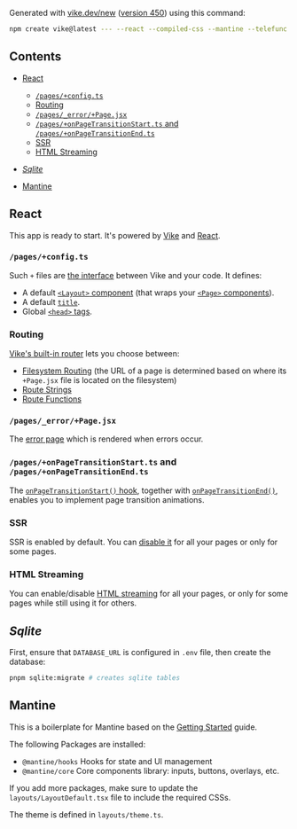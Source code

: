Generated with [vike.dev/new](https://vike.dev/new) ([version 450](https://www.npmjs.com/package/create-vike/v/0.0.450)) using this command:

```sh
npm create vike@latest --- --react --compiled-css --mantine --telefunc --fastify --sqlite --eslint
```

## Contents

* [React](#react)

  * [`/pages/+config.ts`](#pagesconfigts)
  * [Routing](#routing)
  * [`/pages/_error/+Page.jsx`](#pages_errorpagejsx)
  * [`/pages/+onPageTransitionStart.ts` and `/pages/+onPageTransitionEnd.ts`](#pagesonpagetransitionstartts-and-pagesonpagetransitionendts)
  * [SSR](#ssr)
  * [HTML Streaming](#html-streaming)

* [*Sqlite*](#sqlite)

* [Mantine](#mantine)

## React

This app is ready to start. It's powered by [Vike](https://vike.dev) and [React](https://react.dev/learn).

### `/pages/+config.ts`

Such `+` files are [the interface](https://vike.dev/config) between Vike and your code. It defines:

* A default [`<Layout>` component](https://vike.dev/Layout) (that wraps your [`<Page>` components](https://vike.dev/Page)).
* A default [`title`](https://vike.dev/title).
* Global [`<head>` tags](https://vike.dev/head-tags).

### Routing

[Vike's built-in router](https://vike.dev/routing) lets you choose between:

* [Filesystem Routing](https://vike.dev/filesystem-routing) (the URL of a page is determined based on where its `+Page.jsx` file is located on the filesystem)
* [Route Strings](https://vike.dev/route-string)
* [Route Functions](https://vike.dev/route-function)

### `/pages/_error/+Page.jsx`

The [error page](https://vike.dev/error-page) which is rendered when errors occur.

### `/pages/+onPageTransitionStart.ts` and `/pages/+onPageTransitionEnd.ts`

The [`onPageTransitionStart()` hook](https://vike.dev/onPageTransitionStart), together with [`onPageTransitionEnd()`](https://vike.dev/onPageTransitionEnd), enables you to implement page transition animations.

### SSR

SSR is enabled by default. You can [disable it](https://vike.dev/ssr) for all your pages or only for some pages.

### HTML Streaming

You can enable/disable [HTML streaming](https://vike.dev/stream) for all your pages, or only for some pages while still using it for others.

## *Sqlite*

First, ensure that `DATABASE_URL` is configured in `.env` file, then create the database:

```bash
pnpm sqlite:migrate # creates sqlite tables
```

## Mantine

This is a boilerplate for Mantine based on the [Getting Started](https://mantine.dev/docs/getting-started/) guide.

The following Packages are installed:

* `@mantine/hooks` Hooks for state and UI management
* `@mantine/core` Core components library: inputs, buttons, overlays, etc.

If you add more packages, make sure to update the `layouts/LayoutDefault.tsx` file to include the required CSSs.

The theme is defined in `layouts/theme.ts`.


